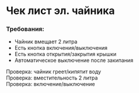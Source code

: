 # Чек лист эл. чайника
### Требования: 
- Чайник вмещает 2 литра   
- Есть кнопка включения/выключения   
- Есть кнопка открытия/закрытия крышки   
- Автоматическое выключение после закипания   

Проверка: чайник греет/кипятит воду   
Проверка: вместительность 2 литра   
Проверка: включение/выключение
